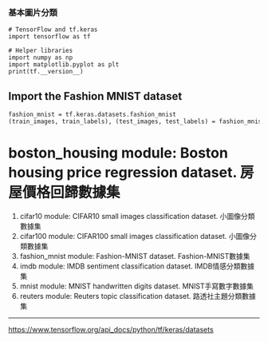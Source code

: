 ### 基本圖片分類

```
# TensorFlow and tf.keras
import tensorflow as tf

# Helper libraries
import numpy as np
import matplotlib.pyplot as plt
print(tf.__version__)
```

## Import the Fashion MNIST dataset

```
fashion_mnist = tf.keras.datasets.fashion_mnist
(train_images, train_labels), (test_images, test_labels) = fashion_mnist.load_data()
```

# boston_housing module: Boston housing price regression dataset.	房屋價格回歸數據集

1. cifar10 module: CIFAR10 small images classification dataset.	小圖像分類數據集
2. cifar100 module: CIFAR100 small images classification dataset.	小圖像分類數據集
3. fashion_mnist module: Fashion-MNIST dataset.			 Fashion-MNIST數據集
4. imdb module: IMDB sentiment classification dataset. 		IMDB情感分類數據集
5. mnist module: MNIST handwritten digits dataset.		 MNIST手寫數字數據集
6. reuters module: Reuters topic classification dataset.		路透社主題分類數據集
---
<https://www.tensorflow.org/api_docs/python/tf/keras/datasets>

